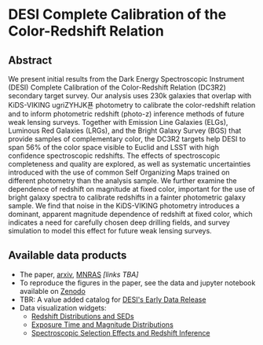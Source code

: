 # DESI Complete Calibration of the Color-Redshift Relation

## Abstract
We present initial results from the Dark Energy Spectroscopic Instrument (DESI) Complete Calibration of the Color-Redshift
Relation (DC3R2) secondary target survey. Our analysis uses 230k galaxies that overlap with KiDS-VIKING ugriZYHJK푠
photometry to calibrate the color-redshift relation and to inform photometric redshift (photo-z) inference methods of future
weak lensing surveys. Together with Emission Line Galaxies (ELGs), Luminous Red Galaxies (LRGs), and the Bright Galaxy
Survey (BGS) that provide samples of complementary color, the DC3R2 targets help DESI to span 56% of the color space
visible to Euclid and LSST with high confidence spectroscopic redshifts. The effects of spectroscopic completeness and quality
are explored, as well as systematic uncertainties introduced with the use of common Self Organizing Maps trained on different
photometry than the analysis sample. We further examine the dependence of redshift on magnitude at fixed color, important
for the use of bright galaxy spectra to calibrate redshifts in a fainter photometric galaxy sample. We find that noise in the
KiDS-VIKING photometry introduces a dominant, apparent magnitude dependence of redshift at fixed color, which indicates a
need for carefully chosen deep drilling fields, and survey simulation to model this effect for future weak lensing surveys.

## Available data products
- The paper, [arxiv](), [MNRAS]() _[links TBA]_
- To reproduce the figures in the paper, see the data and jupyter notebook available on [Zenodo](https://zenodo.org/record/8328495)
- TBR: A value added catalog for [DESI's Early Data Release](https://data.desi.lbl.gov/doc/releases/edr/#value-added-catalogs)
- Data visualization widgets:
  - [Redshift Distributions and SEDs](/dataproducts_dc3r2/)
  - [Exposure Time and Magnitude Distributions](/dataproducts_dc3r2/exposure_time/)
  - [Spectroscopic Selection Effects and Redshift Inference](/dataproducts_dc3r2/tomography/)
